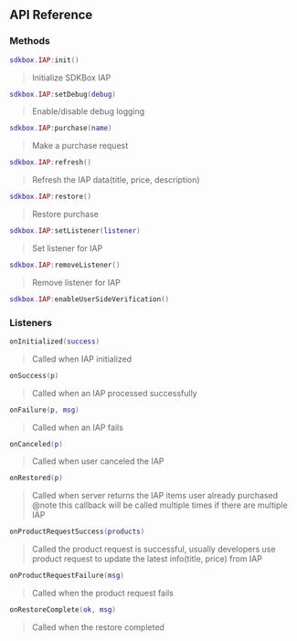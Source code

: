 ## API Reference

### Methods
```lua
sdkbox.IAP:init()
```
> Initialize SDKBox IAP

```lua
sdkbox.IAP:setDebug(debug)
```
> Enable/disable debug logging

```lua
sdkbox.IAP:purchase(name)
```
> Make a purchase request

```lua
sdkbox.IAP:refresh()
```
> Refresh the IAP data(title, price, description)

```lua
sdkbox.IAP:restore()
```
> Restore purchase

```lua
sdkbox.IAP:setListener(listener)
```
> Set listener for IAP

```lua
sdkbox.IAP:removeListener()
```
> Remove listener for IAP

```lua
sdkbox.IAP:enableUserSideVerification()
```


### Listeners
```lua
onInitialized(success)
```
> Called when IAP initialized

```lua
onSuccess(p)
```
> Called when an IAP processed successfully

```lua
onFailure(p, msg)
```
> Called when an IAP fails

```lua
onCanceled(p)
```
> Called when user canceled the IAP

```lua
onRestored(p)
```
> Called when server returns the IAP items user already purchased
@note this callback will be called multiple times if there are multiple IAP

```lua
onProductRequestSuccess(products)
```
> Called the product request is successful, usually developers use product request to update the latest info(title, price) from IAP

```lua
onProductRequestFailure(msg)
```
> Called when the product request fails

```lua
onRestoreComplete(ok, msg)
```
> Called when the restore completed


